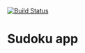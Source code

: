 [![Build Status](https://travis-ci.org/alexrv11/DBOr.svg?branch=master)](https://travis-ci.org/alexrv11/DBOr)

# Sudoku app
